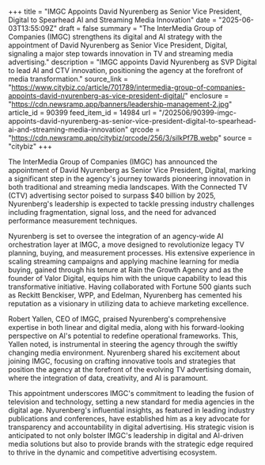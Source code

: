 +++
title = "IMGC Appoints David Nyurenberg as Senior Vice President, Digital to Spearhead AI and Streaming Media Innovation"
date = "2025-06-03T13:55:09Z"
draft = false
summary = "The InterMedia Group of Companies (IMGC) strengthens its digital and AI strategy with the appointment of David Nyurenberg as Senior Vice President, Digital, signaling a major step towards innovation in TV and streaming media advertising."
description = "IMGC appoints David Nyurenberg as SVP Digital to lead AI and CTV innovation, positioning the agency at the forefront of media transformation."
source_link = "https://www.citybiz.co/article/701789/intermedia-group-of-companies-appoints-david-nyurenberg-as-vice-president-digital/"
enclosure = "https://cdn.newsramp.app/banners/leadership-management-2.jpg"
article_id = 90399
feed_item_id = 14984
url = "/202506/90399-imgc-appoints-david-nyurenberg-as-senior-vice-president-digital-to-spearhead-ai-and-streaming-media-innovation"
qrcode = "https://cdn.newsramp.app/citybiz/qrcode/256/3/silkPf7B.webp"
source = "citybiz"
+++

<p>The InterMedia Group of Companies (IMGC) has announced the appointment of David Nyurenberg as Senior Vice President, Digital, marking a significant step in the agency's journey towards pioneering innovation in both traditional and streaming media landscapes. With the Connected TV (CTV) advertising sector poised to surpass $40 billion by 2025, Nyurenberg's leadership is expected to tackle pressing industry challenges including fragmentation, signal loss, and the need for advanced performance measurement techniques.</p><p>Nyurenberg is set to oversee the integration of an agency-wide AI orchestration layer at IMGC, a move designed to revolutionize legacy TV planning, buying, and measurement processes. His extensive experience in scaling streaming campaigns and applying machine learning for media buying, gained through his tenure at Rain the Growth Agency and as the founder of Valor Digital, equips him with the unique capability to lead this transformative initiative. Having collaborated with Fortune 500 giants such as Reckitt Benckiser, WPP, and Edelman, Nyurenberg has cemented his reputation as a visionary in utilizing data to achieve marketing excellence.</p><p>Robert Yallen, CEO of IMGC, praised Nyurenberg's comprehensive expertise in both linear and digital media, along with his forward-looking perspective on AI's potential to redefine operational frameworks. This, Yallen noted, is instrumental in steering the agency through the swiftly changing media environment. Nyurenberg shared his excitement about joining IMGC, focusing on crafting innovative tools and strategies that position the agency at the forefront of the evolving TV advertising domain, where the integration of data, creativity, and AI is paramount.</p><p>This appointment underscores IMGC's commitment to leading the fusion of television and technology, setting a new standard for media agencies in the digital age. Nyurenberg's influential insights, as featured in leading industry publications and conferences, have established him as a key advocate for transparency and accountability in digital advertising. His strategic vision is anticipated to not only bolster IMGC's leadership in digital and AI-driven media solutions but also to provide brands with the strategic edge required to thrive in the dynamic and competitive advertising ecosystem.</p>